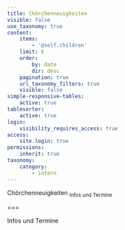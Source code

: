 ```yaml
---
title: Chörchenneuigkeiten
visible: false
use_taxonomy: true
content:
    items:
        - '@self.children'
    limit: 6
    order:
        by: date
        dir: desc
    pagination: true
    url_taxonomy_filters: true
    visible: false
simple-responsive-tables:
    active: true
tablesorter:
    active: true
login:
    visibility_requires_access: true
access:
    site.login: true
permissions:
    inherit: true
taxonomy:
    category:
        - intern
---
```


<span class="h2">Chörchenneuigkeiten</span> <sub>Infos und Termine</sub>


===

Infos und Termine


